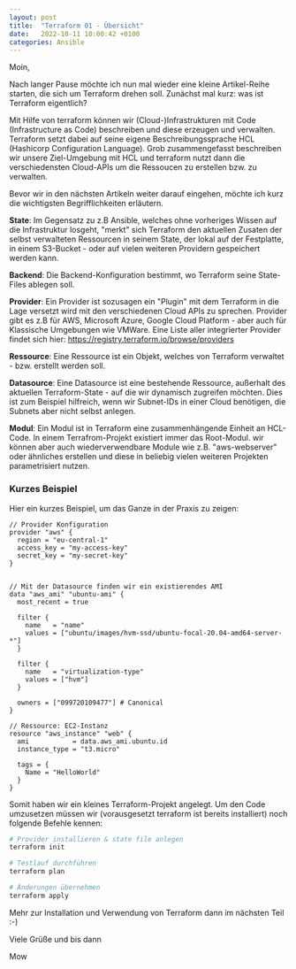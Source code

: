 ```yaml
---
layout: post
title:  "Terraform 01 - Übersicht"
date:   2022-10-11 10:00:42 +0100
categories: Ansible
---
```


Moin,

Nach langer Pause möchte ich nun mal wieder eine kleine Artikel-Reihe starten, die sich um Terraform drehen soll. Zunächst mal kurz: was ist Terraform eigentlich?

Mit Hilfe von terraform können wir (Cloud-)Infrastrukturen mit Code (Infrastructure as Code) beschreiben und diese erzeugen und verwalten. Terraform setzt dabei auf seine eigene Beschreibungssprache HCL (Hashicorp Configuration Language). Grob zusammengefasst beschreiben wir unsere Ziel-Umgebung mit HCL und terraform nutzt dann die verschiedensten Cloud-APIs um die Ressoucen zu erstellen bzw. zu verwalten.

Bevor wir in den nächsten Artikeln weiter darauf eingehen, möchte ich kurz die wichtigsten Begrifflichkeiten erläutern.

<!-- excerpt-end -->

**State**: 
Im Gegensatz zu z.B Ansible, welches ohne vorheriges Wissen auf die Infrastruktur losgeht, "merkt" sich Terraform den aktuellen Zusaten der selbst verwalteten Ressourcen in seinem State, der lokal auf der Festplatte, in einem S3-Bucket - oder auf vielen weiteren Providern gespeichert werden kann.

**Backend**:
Die Backend-Konfiguration bestimmt, wo Terraform seine State-Files ablegen soll.

**Provider**:
Ein Provider ist sozusagen ein "Plugin" mit dem Terraform in die Lage versetzt wird mit den verschiedenen Cloud APIs zu sprechen. Provider gibt es z.B für AWS, Microsoft Azure, Google Cloud Platform - aber auch für Klassische Umgebungen wie VMWare. Eine Liste aller integrierter Provider findet sich hier:
https://registry.terraform.io/browse/providers

**Ressource**:
Eine Ressource ist ein Objekt, welches von Terraform verwaltet - bzw. erstellt werden soll. 

**Datasource**:
Eine Datasource ist eine bestehende Ressource, außerhalt des aktuellen Terraform-State - auf die wir dynamisch zugreifen möchten. Dies ist zum Beispiel hilfreich, wenn wir Subnet-IDs in einer Cloud benötigen, die Subnets aber nicht selbst anlegen. 

**Modul**:
Ein Modul ist in Terraform eine zusammenhängende Einheit an HCL-Code. In einem Terrafrom-Projekt existiert immer das Root-Modul. wir können aber auch wiederverwendbare Module wie z.B. "aws-webserver" oder ähnliches erstellen und diese in beliebig vielen weiteren Projekten parametrisiert nutzen.

### Kurzes Beispiel
Hier ein kurzes Beispiel, um das Ganze in der Praxis zu zeigen:

```HCL
// Provider Konfiguration
provider "aws" {
  region = "eu-central-1"
  access_key = "my-access-key"
  secret_key = "my-secret-key"
}


// Mit der Datasource finden wir ein existierendes AMI
data "aws_ami" "ubuntu-ami" {
  most_recent = true

  filter {
    name   = "name"
    values = ["ubuntu/images/hvm-ssd/ubuntu-focal-20.04-amd64-server-*"]
  }

  filter {
    name   = "virtualization-type"
    values = ["hvm"]
  }

  owners = ["099720109477"] # Canonical
}

// Ressource: EC2-Instanz
resource "aws_instance" "web" {
  ami           = data.aws_ami.ubuntu.id
  instance_type = "t3.micro"

  tags = {
    Name = "HelloWorld"
  }
}
```

Somit haben wir ein kleines Terraform-Projekt angelegt. Um den Code umzusetzen müssen wir (vorausgesetzt terraform ist bereits installiert) noch folgende Befehle kennen:

```bash
# Provider installieren & state file anlegen
terraform init
```
```bash
# Testlauf durchführen 
terraform plan
```
```bash
# Änderungen übernehmen
terraform apply
```

Mehr zur Installation und Verwendung von Terraform dann im nächsten Teil :-)

Viele Grüße und bis dann

Mow
